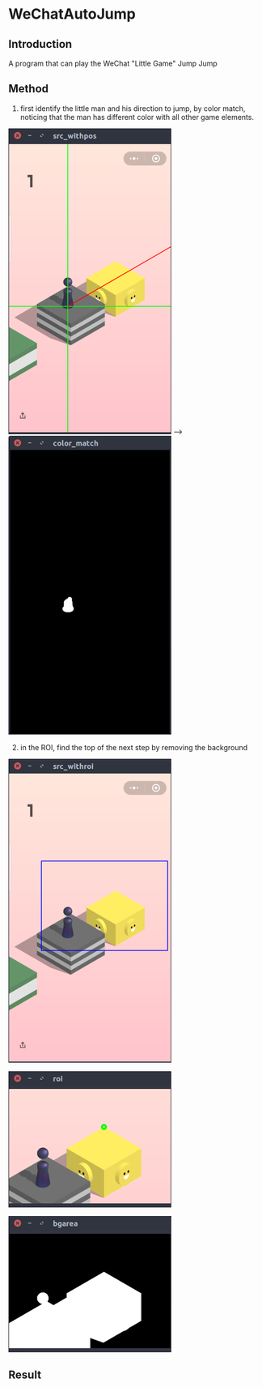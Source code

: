 # WeChatAutoJump

## Introduction
A program that can play the WeChat "Little Game" Jump Jump


## Method
1. first identify the little man and his direction to jump, by color match, noticing that the man has different color with all other game elements.

![src_withpos](./src_withpos_001.png) --> ![color_match](./color_match_003.png) 

2. in the ROI, find the top of the next step by removing the background

![src_withroi](./src_withroi_002.png) 

![roi](./roi_005.png) 

![bgarea](./bgarea_004.png)


## Result
